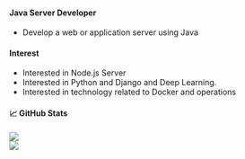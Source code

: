 
#### Java Server Developer

* Develop a web or application server using Java

#### Interest

* Interested in Node.js Server
* Interested in Python and Django and Deep Learning.
* Interested in technology related to Docker and operations

#### &#x1f4c8; GitHub Stats

<div>
  <div>
   <a href="https://github.com/Gon-Zo/gon-zo">
   <img align="center" src="https://github-readme-stats.vercel.app/api/top-langs/?theme=nord&&langs_count=5&username=Gon-Zo&layout=compact"/>
   </a>
  </div>
  <div>   
   <a href="https://github.com/Gon-Zo/gon-zo">
    <img align="center" src="https://github-readme-stats.vercel.app/api?username=Gon-Zo&show_icons=true&theme=nord"/>
   </a>
  </div>
</div>
